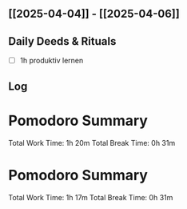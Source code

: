 ## [[2025-04-04]] - [[2025-04-06]]

## Daily Deeds & Rituals
- [ ] 1h produktiv lernen

## Log
# Pomodoro Summary

Total Work Time: 1h 20m
Total Break Time: 0h 31m

# Pomodoro Summary

Total Work Time: 1h 17m
Total Break Time: 0h 31m
